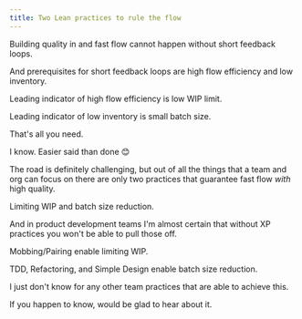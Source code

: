 ```yaml
---
title: Two Lean practices to rule the flow
---
```


Building quality in and fast flow cannot happen without short feedback loops.

And prerequisites for short feedback loops are high flow efficiency and low inventory.



Leading indicator of high flow efficiency is low WIP limit.

Leading indicator of low inventory is small batch size.



That's all you need.



I know. Easier said than done 😊

The road is definitely challenging, but out of all the things that a team and org can focus on there are only two practices that guarantee fast flow _with_ high quality.



Limiting WIP and batch size reduction.



And in product development teams I'm almost certain that without XP practices you won't be able to pull those off.



Mobbing/Pairing enable limiting WIP.

TDD, Refactoring, and Simple Design enable batch size reduction.



I just don't know for any other team practices that are able to achieve this.

If you happen to know, would be glad to hear about it.
